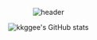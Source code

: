 <div align="center">
  
![header](https://capsule-render.vercel.app/api?type=soft&text=Hello&color=000000&height=100&section=header&fontColor=ffffff&fontSize=50&animation=fadeIn&fontAlignY=55)


![kkggee's GitHub stats](https://github-readme-stats.vercel.app/api?username=kkggee&show_icons=true&theme=swift)

</div>



<!--
**kkggee/kkggee** is a ✨ _special_ ✨ repository because its `README.md` (this file) appears on your GitHub profile.

